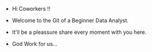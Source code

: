 - Hi Coworkers !!

- Welcome to the Git of a Beginner Data Analyst.

- It'll be a pleassure share every moment with you here.

- God Work for us...

<!---
Webert10/Webert10 is a ✨ special ✨ repository because its `README.md` (this file) appears on your GitHub profile.
You can click the Preview link to take a look at your changes.
--->
